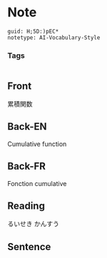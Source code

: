 # Note
```
guid: H;5D:)pEC*
notetype: AI-Vocabulary-Style
```

### Tags
```
```

## Front
累積関数

## Back-EN
Cumulative function

## Back-FR
Fonction cumulative

## Reading
るいせき かんすう

## Sentence

